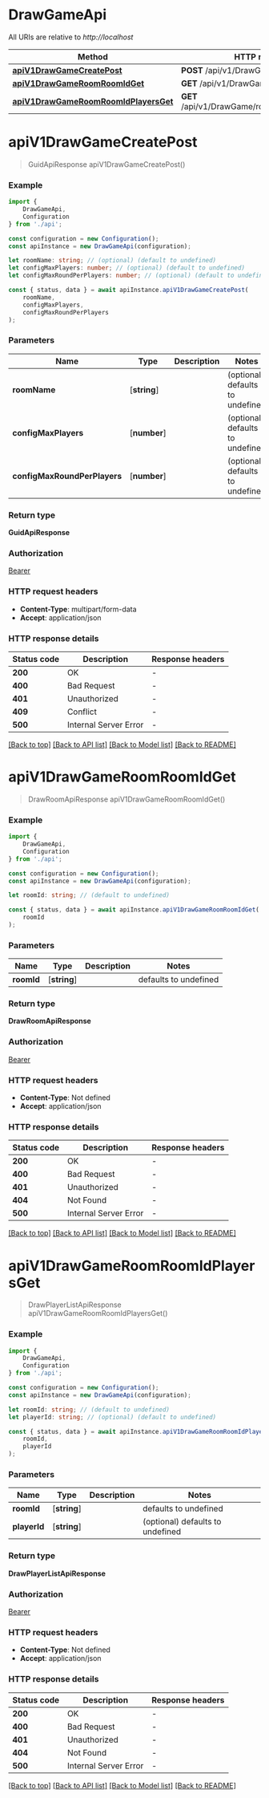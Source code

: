 # DrawGameApi

All URIs are relative to *http://localhost*

|Method | HTTP request | Description|
|------------- | ------------- | -------------|
|[**apiV1DrawGameCreatePost**](#apiv1drawgamecreatepost) | **POST** /api/v1/DrawGame/create | |
|[**apiV1DrawGameRoomRoomIdGet**](#apiv1drawgameroomroomidget) | **GET** /api/v1/DrawGame/room/{roomId} | |
|[**apiV1DrawGameRoomRoomIdPlayersGet**](#apiv1drawgameroomroomidplayersget) | **GET** /api/v1/DrawGame/room/{roomId}/players | |

# **apiV1DrawGameCreatePost**
> GuidApiResponse apiV1DrawGameCreatePost()


### Example

```typescript
import {
    DrawGameApi,
    Configuration
} from './api';

const configuration = new Configuration();
const apiInstance = new DrawGameApi(configuration);

let roomName: string; // (optional) (default to undefined)
let configMaxPlayers: number; // (optional) (default to undefined)
let configMaxRoundPerPlayers: number; // (optional) (default to undefined)

const { status, data } = await apiInstance.apiV1DrawGameCreatePost(
    roomName,
    configMaxPlayers,
    configMaxRoundPerPlayers
);
```

### Parameters

|Name | Type | Description  | Notes|
|------------- | ------------- | ------------- | -------------|
| **roomName** | [**string**] |  | (optional) defaults to undefined|
| **configMaxPlayers** | [**number**] |  | (optional) defaults to undefined|
| **configMaxRoundPerPlayers** | [**number**] |  | (optional) defaults to undefined|


### Return type

**GuidApiResponse**

### Authorization

[Bearer](../README.md#Bearer)

### HTTP request headers

 - **Content-Type**: multipart/form-data
 - **Accept**: application/json


### HTTP response details
| Status code | Description | Response headers |
|-------------|-------------|------------------|
|**200** | OK |  -  |
|**400** | Bad Request |  -  |
|**401** | Unauthorized |  -  |
|**409** | Conflict |  -  |
|**500** | Internal Server Error |  -  |

[[Back to top]](#) [[Back to API list]](../README.md#documentation-for-api-endpoints) [[Back to Model list]](../README.md#documentation-for-models) [[Back to README]](../README.md)

# **apiV1DrawGameRoomRoomIdGet**
> DrawRoomApiResponse apiV1DrawGameRoomRoomIdGet()


### Example

```typescript
import {
    DrawGameApi,
    Configuration
} from './api';

const configuration = new Configuration();
const apiInstance = new DrawGameApi(configuration);

let roomId: string; // (default to undefined)

const { status, data } = await apiInstance.apiV1DrawGameRoomRoomIdGet(
    roomId
);
```

### Parameters

|Name | Type | Description  | Notes|
|------------- | ------------- | ------------- | -------------|
| **roomId** | [**string**] |  | defaults to undefined|


### Return type

**DrawRoomApiResponse**

### Authorization

[Bearer](../README.md#Bearer)

### HTTP request headers

 - **Content-Type**: Not defined
 - **Accept**: application/json


### HTTP response details
| Status code | Description | Response headers |
|-------------|-------------|------------------|
|**200** | OK |  -  |
|**400** | Bad Request |  -  |
|**401** | Unauthorized |  -  |
|**404** | Not Found |  -  |
|**500** | Internal Server Error |  -  |

[[Back to top]](#) [[Back to API list]](../README.md#documentation-for-api-endpoints) [[Back to Model list]](../README.md#documentation-for-models) [[Back to README]](../README.md)

# **apiV1DrawGameRoomRoomIdPlayersGet**
> DrawPlayerListApiResponse apiV1DrawGameRoomRoomIdPlayersGet()


### Example

```typescript
import {
    DrawGameApi,
    Configuration
} from './api';

const configuration = new Configuration();
const apiInstance = new DrawGameApi(configuration);

let roomId: string; // (default to undefined)
let playerId: string; // (optional) (default to undefined)

const { status, data } = await apiInstance.apiV1DrawGameRoomRoomIdPlayersGet(
    roomId,
    playerId
);
```

### Parameters

|Name | Type | Description  | Notes|
|------------- | ------------- | ------------- | -------------|
| **roomId** | [**string**] |  | defaults to undefined|
| **playerId** | [**string**] |  | (optional) defaults to undefined|


### Return type

**DrawPlayerListApiResponse**

### Authorization

[Bearer](../README.md#Bearer)

### HTTP request headers

 - **Content-Type**: Not defined
 - **Accept**: application/json


### HTTP response details
| Status code | Description | Response headers |
|-------------|-------------|------------------|
|**200** | OK |  -  |
|**400** | Bad Request |  -  |
|**401** | Unauthorized |  -  |
|**404** | Not Found |  -  |
|**500** | Internal Server Error |  -  |

[[Back to top]](#) [[Back to API list]](../README.md#documentation-for-api-endpoints) [[Back to Model list]](../README.md#documentation-for-models) [[Back to README]](../README.md)

